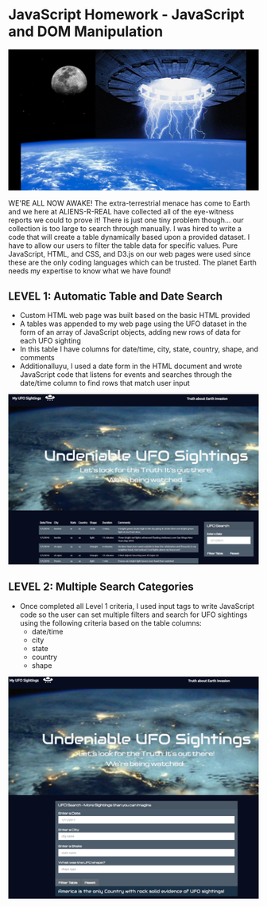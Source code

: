 # JavaScript Homework - JavaScript and DOM Manipulation

![maxresdefault.jpg](UFO-level-1/static/images/maxresdefault.jpg)
 
WE'RE ALL NOW AWAKE! The extra-terrestrial menace has come to Earth and we here at ALIENS-R-REAL have collected all of the eye-witness reports we could to prove it! There is just one tiny problem though... our collection is too large to search through manually. 
I was hired to write a code that will create a table dynamically based upon a provided dataset. I have to allow our users to filter the table data for specific values. Pure JavaScript, HTML, and CSS, and D3.js on our web pages were used since these are the only coding languages which can be trusted.
The planet Earth needs my expertise to know what we have found!

## LEVEL 1: Automatic Table and Date Search
* Custom HTML web page was built based on the basic HTML provided
* A tables was appended to my web page using the UFO dataset in the form of an array of JavaScript objects, adding new rows of data for each UFO sighting
* In this table I have columns for date/time, city, state, country, shape, and comments
* Additionalluyu, I used a date form in the HTML document and wrote JavaScript code that listens for events and searches through the date/time column to find rows that match user input

![UFO_level-1_ReadMe.png](UFO-level-1/static/images/UFO_level-1_ReadMe.png)

## LEVEL 2: Multiple Search Categories
* Once completed all Level 1 criteria, I used input tags to write JavaScript code so the user can set multiple filters and search for UFO sightings using the following criteria based on the table columns:
    - date/time
    - city
    - state
    - country
    - shape

![UFO_level-2_ReadMe.png](UFO-level-2/static/images/UFO_level-2_ReadMe.png)

